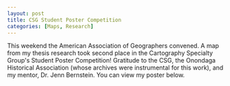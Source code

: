 ```yaml
---
layout: post
title: CSG Student Poster Competition
categories: [Maps, Research]
---
```


This weekend the American Association of Geographers convened. A map from my thesis research took second place in the Cartography Specialty Group's Student Poster Competition! Gratitude to the CSG, the Onondaga Historical Association (whose archives were instrumental for this work), and my mentor, Dr. Jenn Bernstein. You can view my poster below.

<object align="middle"
        data="../portfolio/aag2022-poster.pdf" width="600" height="360" type='application/pdf'>
</object>

